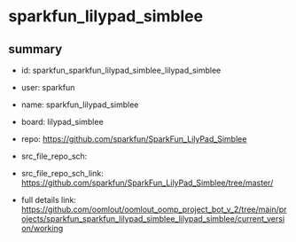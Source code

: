 # sparkfun_lilypad_simblee
 
## summary 
* id: sparkfun_sparkfun_lilypad_simblee_lilypad_simblee
* user: sparkfun
* name: sparkfun_lilypad_simblee
* board: lilypad_simblee
* repo: https://github.com/sparkfun/SparkFun_LilyPad_Simblee



* src_file_repo_sch: 
* src_file_repo_sch_link: https://github.com/sparkfun/SparkFun_LilyPad_Simblee/tree/master/
* full details link: https://github.com/oomlout/oomlout_oomp_project_bot_v_2/tree/main/projects/sparkfun_sparkfun_lilypad_simblee_lilypad_simblee/current_version/working  







